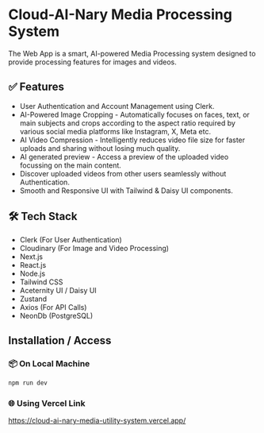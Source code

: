 # Cloud-AI-Nary Media Processing System

The Web App is a smart, AI-powered Media Processing system designed to provide processing features for images and videos.

## ✅ Features

- User Authentication and Account Management using Clerk.
- AI-Powered Image Cropping - Automatically focuses on faces, text, or main subjects and crops according to the aspect ratio required by various social media platforms like Instagram, X, Meta etc.
- AI Video Compression - Intelligently reduces video file size for faster uploads and sharing without losing much quality.
- AI generated preview - Access a preview of the uploaded video focussing on the main content.
- Discover uploaded videos from other users seamlessly without Authentication.
- Smooth and Responsive UI with Tailwind & Daisy UI components.

## 🛠️ Tech Stack

- Clerk (For User Authentication)
- Cloudinary (For Image and Video Processing)
- Next.js
- React.js
- Node.js
- Tailwind CSS
- Aceternity UI / Daisy UI
- Zustand
- Axios (For API Calls)
- NeonDb (PostgreSQL)

## Installation / Access

### 📦 On Local Machine

```bash
npm run dev
```

### 🌐 Using Vercel Link

https://cloud-ai-nary-media-utility-system.vercel.app/
